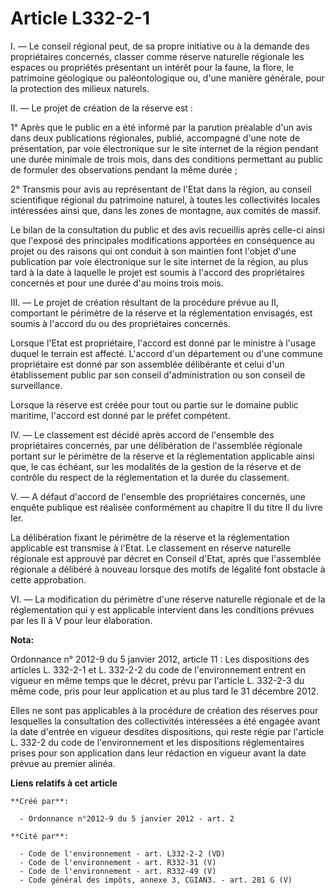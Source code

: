 # Article L332-2-1

I.  ― Le conseil régional peut, de sa propre initiative ou à la demande des  propriétaires concernés, classer comme réserve
naturelle régionale les  espaces ou propriétés présentant un intérêt pour la faune, la flore, le  patrimoine géologique ou
paléontologique ou, d'une manière générale,  pour la protection des milieux naturels. 

II. ― Le projet de création de la réserve est : 

1° Après que le public en a été informé par la parution préalable d'un  avis dans deux publications régionales, publié,
accompagné d'une note de  présentation, par voie électronique sur le site internet de la région  pendant une durée minimale
de trois mois, dans des conditions permettant  au public de formuler des observations pendant la même durée ; 

2° Transmis pour avis au représentant de l'Etat dans la région, au  conseil scientifique régional du patrimoine naturel, à
toutes les  collectivités locales intéressées ainsi que, dans les zones de montagne,  aux comités de massif. 

Le bilan de la  consultation du public et des avis recueillis après celle-ci ainsi que  l'exposé des principales
modifications apportées en conséquence au  projet ou des raisons qui ont conduit à son maintien font l'objet d'une
publication par voie électronique sur le site internet de la région, au  plus tard à la date à laquelle le projet est soumis
à l'accord des  propriétaires concernés et pour une durée d'au moins trois mois. 

III. ― Le projet de création résultant de la procédure prévue au II,  comportant le périmètre de la réserve et la
réglementation envisagés,  est soumis à l'accord du ou des propriétaires concernés. 

Lorsque l'Etat est propriétaire, l'accord est donné par le ministre à  l'usage duquel le terrain est affecté. L'accord d'un
département ou  d'une commune propriétaire est donné par son assemblée délibérante et  celui d'un établissement public par
son conseil d'administration ou son  conseil de surveillance. 

Lorsque la réserve est créée pour tout ou partie sur le domaine public maritime, l'accord est donné par le préfet compétent. 

IV. ― Le classement est décidé après accord de l'ensemble des  propriétaires concernés, par une délibération de l'assemblée
régionale  portant sur le périmètre de la réserve et la réglementation applicable  ainsi que, le cas échéant, sur les
modalités de la gestion de la réserve  et de contrôle du respect de la réglementation et la durée du  classement. 

V. ― A défaut d'accord de l'ensemble  des propriétaires concernés, une enquête publique est réalisée  conformément au
chapitre II du titre II du livre Ier. 

La délibération fixant le périmètre de la réserve et la réglementation  applicable est transmise à l'Etat. Le classement en
réserve naturelle  régionale est approuvé par décret en Conseil d'Etat, après que  l'assemblée régionale a délibéré à nouveau
lorsque des motifs de  légalité font obstacle à cette approbation. 

VI. ―  La modification du périmètre d'une réserve naturelle régionale et de la  réglementation qui y est applicable
intervient dans les conditions  prévues par les II à V pour leur élaboration.

**Nota:**

Ordonnance n° 2012-9 du 5 janvier 2012, article 11 : Les dispositions  des articles L. 332-2-1 et L. 332-2-2 du code de
l'environnement  entrent en vigueur en même temps que le décret, prévu par l'article L.  332-2-3 du même code, pris pour leur
application et au plus tard le 31 décembre 2012.

Elles ne sont pas applicables à la procédure de  création des réserves pour lesquelles la consultation des collectivités
intéressées a été engagée avant la date d'entrée en vigueur desdites  dispositions, qui reste régie par l'article L. 332-2 du
code de l'environnement  et les dispositions réglementaires prises pour son application dans  leur rédaction en vigueur avant
la date prévue au premier alinéa.

**Liens relatifs à cet article**

	**Créé par**:

	  - Ordonnance n°2012-9 du 5 janvier 2012 - art. 2

	**Cité par**:

	  - Code de l'environnement - art. L332-2-2 (VD)
	  - Code de l'environnement - art. R332-31 (V)
	  - Code de l'environnement - art. R332-49 (V)
	  - Code général des impôts, annexe 3, CGIAN3. - art. 281 G (V)
